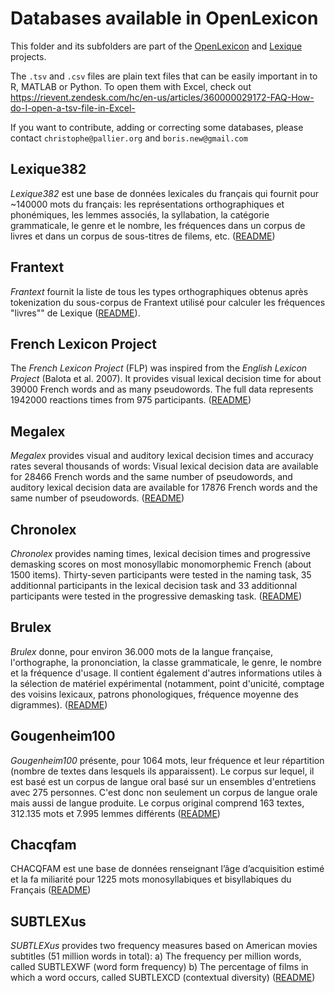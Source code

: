 # Databases available in OpenLexicon #

This folder and its subfolders are part of the [OpenLexicon](http://chrplr.github.io/openlexicon) and [Lexique](http://www.lexique.org) projects.

The `.tsv` and `.csv` files are plain text files that can be easily important in to R, MATLAB or Python. To open them with Excel, check out <https://rievent.zendesk.com/hc/en-us/articles/360000029172-FAQ-How-do-I-open-a-tsv-file-in-Excel->

If you want to contribute, adding or correcting some databases, please contact `christophe@pallier.org` and `boris.new@gmail.com`


## Lexique382 ##

_Lexique382_ est une base de données lexicales du français qui fournit pour ~140000 mots du français: les représentations orthographiques et phonémiques, les lemmes associés, la syllabation, la catégorie grammaticale, le genre et le nombre, les fréquences dans un corpus de livres et dans un corpus de sous-titres de filems, etc. ([README](Lexique382/README-Lexique.md))


## Frantext ##

_Frantext_ fournit la liste de tous les types orthographiques obtenus après tokenization du sous-corpus de Frantext utilisé pour calculer les fréquences "livres"" de Lexique ([README](Frantext/README-Frantext.md)).


## French Lexicon Project ##

The _French Lexicon Project_ (FLP) was inspired from the _English Lexicon Project_ (Balota et al. 2007). It provides visual lexical decision time for about 39000 French words and as many pseudowords. The full data represents 1942000 reactions times from 975 participants. ([README](FrenchLexiconProject/README-FrenchLexiconProject.md))

## Megalex ##

_Megalex_ provides visual and auditory lexical decision times and accuracy rates several thousands of words: Visual lexical decision data are available for 28466 French words and the same number of pseudowords, and auditory lexical decision data are available for 17876 French words and the same number of pseudowords. ([README](Megalex/README-Megalex.md))


## Chronolex ##

_Chronolex_ provides naming times, lexical decision times and progressive demasking scores on most monosyllabic monomorphemic French (about 1500 items). Thirty-seven participants were tested in the naming task, 35 additionnal participants in the lexical decision task and 33 additionnal participants were tested in the progressive demasking task. ([README](Chronolex/README-Chronolex.md))

## Brulex ##

_Brulex_ donne, pour environ 36.000 mots de la langue française, l'orthographe,
la prononciation, la classe grammaticale, le genre, le nombre et la fréquence
d'usage. Il contient également d'autres informations utiles à la sélection de
matériel expérimental (notamment, point d'unicité, comptage des voisins
lexicaux, patrons phonologiques, fréquence moyenne des digrammes).
([README](Brulex/README-Brulex.md))


## Gougenheim100 ##

_Gougenheim100_ présente, pour 1064 mots, leur fréquence et leur répartition (nombre de textes dans lesquels ils apparaissent). Le corpus sur lequel, il est basé est un corpus de langue oral basé sur un ensembles d'entretiens avec 275 personnes. C'est donc non seulement un corpus de langue orale mais aussi de langue produite. Le corpus original comprend 163 textes, 312.135 mots et 7.995 lemmes différents ([README](Gougenheim100/README-Gougenheim.md))

## Chacqfam ##

CHACQFAM est une base de données renseignant l’âge d’acquisition estimé et la fa
miliarité pour 1225 mots monosyllabiques et bisyllabiques du Français ([README](chacqfam/README-Chacqfam.md))


## SUBTLEXus ##

_SUBTLEXus_ provides two frequency measures based on American movies subtitles (51 million words in total): a) The frequency per million words, called SUBTLEXWF (word form frequency) b) The percentage of films in which a word occurs, called SUBTLEXCD (contextual diversity) ([README](SUBTLEXus/README-SUBTLEXus.md))


